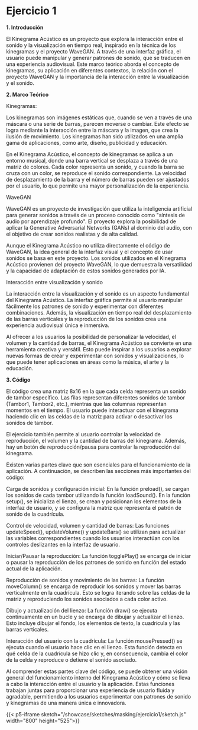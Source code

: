 # Ejercicio 1

**1. Introducción**

El Kinegrama Acústico es un proyecto que explora la interacción entre el sonido y la visualización en tiempo real, inspirado en la técnica de los kinegramas y el proyecto WaveGAN. A través de una interfaz gráfica, el usuario puede manipular y generar patrones de sonido, que se traducen en una experiencia audiovisual. Este marco teórico aborda el concepto de kinegramas, su aplicación en diferentes contextos, la relación con el proyecto WaveGAN y la importancia de la interacción entre la visualización y el sonido.

**2. Marco Teórico**

Kinegramas:

Los kinegramas son imágenes estáticas que, cuando se ven a través de una máscara o una serie de barras, parecen moverse o cambiar. Este efecto se logra mediante la interacción entre la máscara y la imagen, que crea la ilusión de movimiento. Los kinegramas han sido utilizados en una amplia gama de aplicaciones, como arte, diseño, publicidad y educación.

En el Kinegrama Acústico, el concepto de kinegramas se aplica a un entorno musical, donde una barra vertical se desplaza a través de una matriz de colores. Cada color representa un sonido, y cuando la barra se cruza con un color, se reproduce el sonido correspondiente. La velocidad de desplazamiento de la barra y el número de barras pueden ser ajustados por el usuario, lo que permite una mayor personalización de la experiencia.


WaveGAN

WaveGAN es un proyecto de investigación que utiliza la inteligencia artificial para generar sonidos a través de un proceso conocido como "síntesis de audio por aprendizaje profundo". El proyecto explora la posibilidad de aplicar la Generative Adversarial Networks (GANs) al dominio del audio, con el objetivo de crear sonidos realistas y de alta calidad.

Aunque el Kinegrama Acústico no utiliza directamente el código de WaveGAN, la idea general de la interfaz visual y el concepto de usar sonidos se basa en este proyecto. Los sonidos utilizados en el Kinegrama Acústico provienen del proyecto WaveGAN, lo que demuestra la versatilidad y la capacidad de adaptación de estos sonidos generados por IA.


Interacción entre visualización y sonido

La interacción entre la visualización y el sonido es un aspecto fundamental del Kinegrama Acústico. La interfaz gráfica permite al usuario manipular fácilmente los patrones de sonido y experimentar con diferentes combinaciones. Además, la visualización en tiempo real del desplazamiento de las barras verticales y la reproducción de los sonidos crea una experiencia audiovisual única e inmersiva.

Al ofrecer a los usuarios la posibilidad de personalizar la velocidad, el volumen y la cantidad de barras, el Kinegrama Acústico se convierte en una herramienta creativa y versátil. Esto puede inspirar a los usuarios a explorar nuevas formas de crear y experimentar con sonidos y visualizaciones, lo que puede tener aplicaciones en áreas como la música, el arte y la educación.


**3. Código**

El código crea una matriz 8x16 en la que cada celda representa un sonido de tambor específico. Las filas representan diferentes sonidos de tambor (Tambor1, Tambor2, etc.), mientras que las columnas representan momentos en el tiempo. El usuario puede interactuar con el kinegrama haciendo clic en las celdas de la matriz para activar o desactivar los sonidos de tambor.

El ejercicio también permite al usuario controlar la velocidad de reproducción, el volumen y la cantidad de barras del kinegrama. Además, hay un botón de reproducción/pausa para controlar la reproducción del kinegrama.

Existen varias partes clave que son esenciales para el funcionamiento de la aplicación. A continuación, se describen las secciones más importantes del código:

Carga de sonidos y configuración inicial: En la función preload(), se cargan los sonidos de cada tambor utilizando la función loadSound(). En la función setup(), se inicializa el lienzo, se crean y posicionan los elementos de la interfaz de usuario, y se configura la matriz que representa el patrón de sonido de la cuadrícula.

Control de velocidad, volumen y cantidad de barras: Las funciones updateSpeed(), updateVolume() y updateBars() se utilizan para actualizar las variables correspondientes cuando los usuarios interactúan con los controles deslizantes en la interfaz de usuario.

Iniciar/Pausar la reproducción: La función togglePlay() se encarga de iniciar o pausar la reproducción de los patrones de sonido en función del estado actual de la aplicación.

Reproducción de sonidos y movimiento de las barras: La función moveColumn() se encarga de reproducir los sonidos y mover las barras verticalmente en la cuadrícula. Esto se logra iterando sobre las celdas de la matriz y reproduciendo los sonidos asociados a cada color activo.

Dibujo y actualización del lienzo: La función draw() se ejecuta continuamente en un bucle y se encarga de dibujar y actualizar el lienzo. Esto incluye dibujar el fondo, los elementos de texto, la cuadrícula y las barras verticales.

Interacción del usuario con la cuadrícula: La función mousePressed() se ejecuta cuando el usuario hace clic en el lienzo. Esta función detecta en qué celda de la cuadrícula se hizo clic y, en consecuencia, cambia el color de la celda y reproduce o detiene el sonido asociado.

Al comprender estas partes clave del código, se puede obtener una visión general del funcionamiento interno del Kinegrama Acústico y cómo se lleva a cabo la interacción entre el usuario y la aplicación. Estas funciones trabajan juntas para proporcionar una experiencia de usuario fluida y agradable, permitiendo a los usuarios experimentar con patrones de sonido y kinegramas de una manera única e innovadora.



{{< p5-iframe sketch="/showcase/sketches/masking/ejercicio1/sketch.js" width="800" height="525">}}
